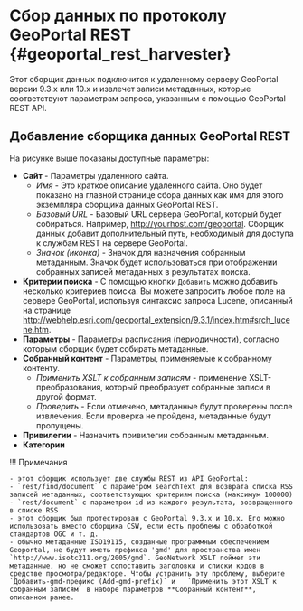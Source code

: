 # Сбор данных по протоколу GeoPortal REST {#geoportal_rest_harvester}

Этот сборщик данных подключится к удаленному серверу GeoPortal версии 9.3.x или 10.x и извлечет записи метаданных, которые соответствуют параметрам запроса, указанным с помощью GeoPortal REST API.

## Добавление сборщика данных GeoPortal REST

На рисунке выше показаны доступные параметры:

-   **Сайт** - Параметры удаленного сайта.
    -   *Имя* - Это краткое описание удаленного сайта. Оно будет показано на главной странице сбора данных как имя для этого экземпляра сборщика данных GeoPortal REST.
    -   *Базовый URL* - Базовый URL сервера GeoPortal, который будет собираться. Например, <http://yourhost.com/geoportal>. Сборщик данных добавит дополнительный путь, необходимый для доступа к службам REST на сервере GeoPortal.
    -   *Значок (иконка)* - Значок для назначения собранным метаданным. Значок будет использоваться при отображении собранных записей метаданных в результатах поиска.
-   **Критерии поиска** - С помощью кнопки `Добавить` можно добавить несколько критериев поиска. Вы можете запросить любое поле на сервере GeoPortal, используя синтаксис запроса Lucene, описанный на странице <http://webhelp.esri.com/geoportal_extension/9.3.1/index.htm#srch_lucene.htm>.
-   **Параметры** - Параметры расписания (периодичности), согласно которым сборщик будет собирать метаданные.
-   **Собранный контент** - Параметры, применяемые к собранному контенту.
    -   *Применить XSLT к собранным записям* - применение XSLT-преобразования, который преобразует собранные записи в другой формат.
    -   *Проверить* - Если отмечено, метаданные будут проверены после извлечения. Если проверка не пройдена, метаданные будут пропущены.
-   **Привилегии** - Назначить привилегии собранным метаданным.
-   **Категории**

!!! Примечания

    - этот сборщик использует две службы REST из API GeoPortal:
    - `rest/find/document` с параметром searchText для возврата списка RSS записей метаданных, соответствующих критериям поиска (максимум 100000)
    - `rest/document` с параметром id из каждого результата, возвращенного в списке RSS
    - этот сборщик был протестирован с GeoPortal 9.3.x и 10.x. Его можно использовать вместо сборщика CSW, если есть проблемы с обработкой стандартов OGC и т. д.
    - обычно метаданные ISO19115, созданные программным обеспечением Geoportal, не будут иметь префикса 'gmd' для пространства имен `http://www.isotc211.org/2005/gmd`. GeoNetwork XSLT поймет эти метаданные, но не сможет сопоставить заголовки и списки кодов в средстве просмотра/редакторе. Чтобы устранить эту проблему, выберите `Добавить-gmd-префикс (Add-gmd-prefix)` и   `Применить этот XSLT к собранным записям` в наборе параметров **Собранный контент**, описанном ранее.
